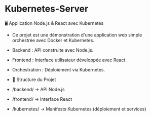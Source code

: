 # Kubernetes-Server
🖥️ Application Node.js & React avec Kubernetes
- Ce projet est une démonstration d'une application web simple orchestrée avec Docker et Kubernetes.

- Backend : API construite avec Node.js.
- Frontend : Interface utilisateur développée avec React.
- Orchestration : Déploiement via Kubernetes.

- 📂 Structure du Projet
- /backend/    -> API Node.js  
- /frontend/   -> Interface React  
- /kubernetes/        -> Manifests Kubernetes (déploiement et services)  
  


